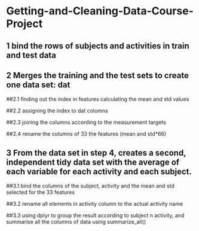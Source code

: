 # Getting-and-Cleaning-Data-Course-Project
## 1 bind the rows of subjects and activities in train and test data

## 2 Merges the training and the test sets to create one data set: dat
  ##2.1 finding out the index in features calculating the mean and std values 
  
  ##2.2 assigning the index to dat columns
  
  ##2.3 joining the columns according to the measurement targets
  
  ##2.4 rename the columns of 33 the features (mean and std*66)
  
## 3 From the data set in step 4, creates a second, independent tidy data set with the average of each variable for each activity and each subject.
  ##3.1 bind the columns of the subject, activity and the mean and std selected for the 33 features
  
  ##3.2 rename all elements in activity column to the actual activity name
  
  ##3.3 using dplyr to group the result according to subject n activity, and summarise all the columns of data using summarize_all() 

